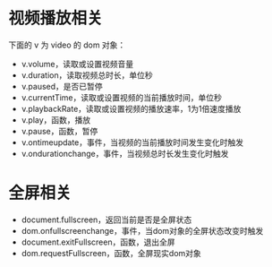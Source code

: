 # 视频播放相关

下面的 v 为 video 的 dom 对象：

- v.volume，读取或设置视频音量
- v.duration，读取视频总时长，单位秒
- v.paused，是否已暂停
- v.currentTime，读取或设置视频的当前播放时间，单位秒
- v.playbackRate，读取或设置视频的播放速率，1为1倍速度播放
- v.play，函数，播放
- v.pause，函数，暂停
- v.ontimeupdate，事件，当视频的当前播放时间发生变化时触发
- v.ondurationchange，事件，当视频总时长发生变化时触发

# 全屏相关

- document.fullscreen，返回当前是否是全屏状态
- dom.onfullscreenchange，事件，当dom对象的全屏状态改变时触发
- document.exitFullscreen，函数，退出全屏
- dom.requestFullscreen，函数，全屏现实dom对象